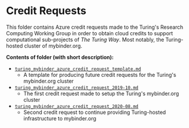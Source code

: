 # Credit Requests

This folder contains Azure credit requests made to the Turing's Research Computing Working Group in order to obtain cloud credits to support computational sub-projects of _The Turing Way_.
Most notably, the Turing-hosted cluster of mybinder.org.

**Contents of folder (with short description):**

- [`turing_mybinder_azure_credit_request_template.md`](turing_mybinder_azure_credit_request_template.md)
  - A template for producing future credit requests for the Turing's mybinder.org cluster
- [`turing_mybinder_azure_credit_request_2019-10.md`](turing_mybinder_azure_credit_request_2019-10.md)
  - The first credit request made to setup the Turing's mybinder.org cluster
- [`turing_mybinder_azure_credit_request_2020-08.md`](turing_mybinder_azure_credit_request_2020-08.md)
  - Second credit request to continue providing Turing-hosted infrastructure to mybinder.org

